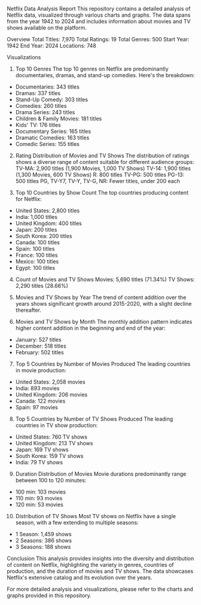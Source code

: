 Netflix Data Analysis Report
This repository contains a detailed analysis of Netflix data, visualized through various charts and graphs. The data spans from the year 1942 to 2024 and includes information about movies and TV shows available on the platform.

Overview
Total Titles: 7,970
Total Ratings: 19
Total Genres: 500
Start Year: 1942
End Year: 2024
Locations: 748

Visualizations
1. Top 10 Genres
The top 10 genres on Netflix are predominantly documentaries, dramas, and stand-up comedies. Here's the breakdown:
- Documentaries: 343 titles
- Dramas: 337 titles
- Stand-Up Comedy: 303 titles
- Comedies: 260 titles
- Drama Series: 243 titles
- Children & Family Movies: 181 titles
- Kids' TV: 176 titles
- Documentary Series: 165 titles
- Dramatic Comedies: 163 titles
- Comedic Series: 155 titles

2. Rating Distribution of Movies and TV Shows
The distribution of ratings shows a diverse range of content suitable for different audience groups:
TV-MA: 2,900 titles (1,900 Movies, 1,000 TV Shows)
TV-14: 1,900 titles (1,300 Movies, 600 TV Shows)
R: 800 titles
TV-PG: 500 titles
PG-13: 500 titles
PG, TV-Y7, TV-Y, TV-G, NR: Fewer titles, under 200 each

3. Top 10 Countries by Show Count
The top countries producing content for Netflix:
- United States: 2,800 titles
- India: 1,000 titles
- United Kingdom: 400 titles
- Japan: 200 titles
- South Korea: 200 titles
- Canada: 100 titles
- Spain: 100 titles
- France: 100 titles
- Mexico: 100 titles
- Egypt: 100 titles

4. Count of Movies and TV Shows
Movies: 5,690 titles (71.34%)
TV Shows: 2,290 titles (28.66%)

5. Movies and TV Shows by Year
The trend of content addition over the years shows significant growth around 2015-2020, with a slight decline thereafter.

6. Movies and TV Shows by Month
The monthly addition pattern indicates higher content addition in the beginning and end of the year:
- January: 527 titles
- December: 518 titles
- February: 502 titles

7. Top 5 Countries by Number of Movies Produced
The leading countries in movie production:
- United States: 2,058 movies
- India: 893 movies
- United Kingdom: 206 movies
- Canada: 122 movies
- Spain: 97 movies

8. Top 5 Countries by Number of TV Shows Produced
The leading countries in TV show production:
- United States: 760 TV shows
- United Kingdom: 213 TV shows
- Japan: 169 TV shows
- South Korea: 159 TV shows
- India: 79 TV shows

9. Duration Distribution of Movies
Movie durations predominantly range between 100 to 120 minutes:
- 100 min: 103 movies
- 110 min: 93 movies
- 120 min: 53 movies

10. Distribution of TV Shows
Most TV shows on Netflix have a single season, with a few extending to multiple seasons:
- 1 Season: 1,459 shows
- 2 Seasons: 386 shows
- 3 Seasons: 188 shows

Conclusion
This analysis provides insights into the diversity and distribution of content on Netflix, highlighting the variety in genres, countries of production, and the duration of movies and TV shows. The data showcases Netflix's extensive catalog and its evolution over the years.

For more detailed analysis and visualizations, please refer to the charts and graphs provided in this repository.

